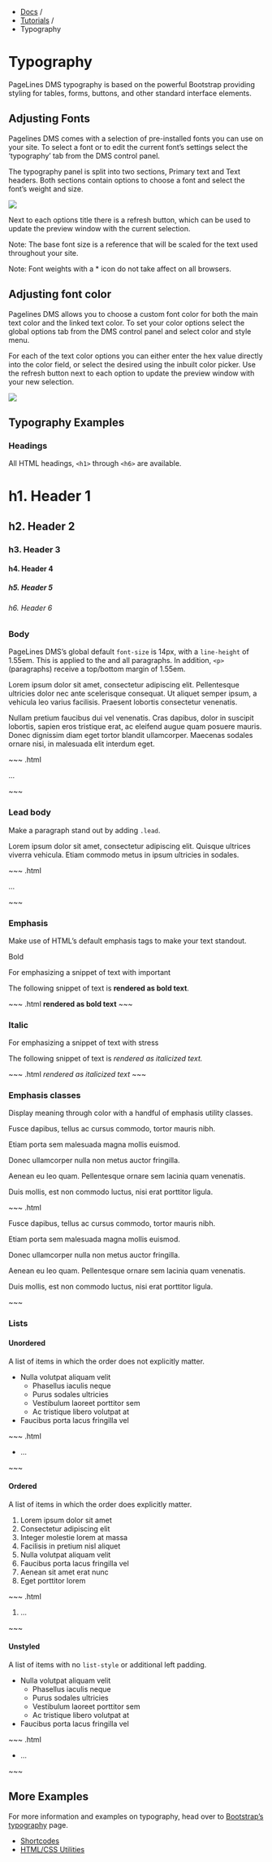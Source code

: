 <div class="row-fluid">
	<div class="span12">
		<ul class="breadcrumb">
  			<li><a href="http://docs.pagelines.com/">Docs</a> <span class="divider">/</span></li>
  			<li><a href="http://docs.pagelines.com/tutorials">Tutorials</a> <span class="divider">/</span></li>
  			<li class="active">Typography</li>
		</ul>
	</div>
</div>

# Typography #

PageLines DMS typography is based on the powerful Bootstrap providing styling for tables, forms, buttons, and other standard interface elements.

## Adjusting Fonts ##

Pagelines DMS comes with a selection of pre-installed fonts you can use on your site. To select a font or to edit the current font’s settings select the ‘typography’ tab from the DMS control panel.

The typography panel is split into two sections, Primary text and Text headers. Both sections contain options to choose a font and select the font’s weight and size.

![](https://raw.github.com/pagelines/Docs/master/gh-pages-template/public/img/typography.jpg)

Next to each options title there is a refresh button, which can be used to update the preview window with the current selection.

Note: The base font size is a reference that will be scaled for the text used throughout your site.

Note: Font weights with a * icon do not take affect on all browsers.

## Adjusting font color ##

Pagelines DMS allows you to choose a custom font color for both the main text color and the linked text color. To set your color options select the global options tab from the DMS control panel and select color and style menu.

For each of the text color options you can either enter the hex value directly into the color field, or select the desired using the inbuilt color picker. Use the refresh button next to each option to update the preview window with your new selection.

![](https://raw.github.com/pagelines/Docs/master/gh-pages-template/public/img/color-style.jpg)

## Typography Examples ##

### Headings ###

All HTML headings, `<h1>` through `<h6>` are available.

<div markdown="1" class="docs-example">
	<h1>h1. Header 1</h1>
	<h2>h2. Header 2</h2>
	<h3>h3. Header 3</h3>
	<h4>h4. Header 4</h4>
	<h5>h5. Header 5</h5>
	<h6>h6. Header 6</h6>
</div>

### Body ###

PageLines DMS’s global default `font-size` is 14px, with a `line-height` of 1.55em. This is applied to the <body> and all paragraphs. In addition, `<p>` (paragraphs) receive a top/bottom margin of 1.55em.

<div class="docs-example">
	<p>Lorem ipsum dolor sit amet, consectetur adipiscing elit. Pellentesque ultricies dolor nec ante scelerisque consequat. Ut aliquet semper ipsum, a vehicula leo varius facilisis. Praesent lobortis consectetur venenatis.</p>
	<p></p>
	<p>Nullam pretium faucibus dui vel venenatis. Cras dapibus, dolor in suscipit lobortis, sapien eros tristique erat, ac eleifend augue quam posuere mauris. Donec dignissim diam eget tortor blandit ullamcorper. Maecenas sodales ornare nisi, in malesuada elit interdum eget.
	</p>
</div>
~~~ .html
<p>...</p>
~~~

### Lead body ###

Make a paragraph stand out by adding `.lead`.

<div class="docs-example">
	<p class="zmt lead">Lorem ipsum dolor sit amet, consectetur adipiscing elit. Quisque ultrices viverra vehicula. Etiam commodo metus in ipsum ultricies in sodales.</p>
</div>
~~~ .html
<p class="lead">...</p>
~~~

### Emphasis ###

Make use of HTML’s default emphasis tags to make your text standout.

Bold

For emphasizing a snippet of text with important

<div class="docs-example">
<p>
The following snippet of text is <strong>rendered as bold text</strong>.</p>
</div>
~~~ .html
<strong>rendered as bold text</strong>
~~~

### Italic ###

For emphasizing a snippet of text with stress

<div class="docs-example">
<p>
The following snippet of text is <em>rendered as italicized text.</em>
</p>
</div>
~~~ .html
<em>rendered as italicized text</em>
~~~

### Emphasis classes ###

Display meaning through color with a handful of emphasis utility classes.

<div markdown="1" class="docs-example">
	<p class="muted">Fusce dapibus, tellus ac cursus commodo, tortor mauris nibh.</p>
	<p class="text-warning">Etiam porta sem malesuada magna mollis euismod.</p>
	<p class="text-error">Donec ullamcorper nulla non metus auctor fringilla.</p>
	<p class="text-info">Aenean eu leo quam. Pellentesque ornare sem lacinia quam venenatis.</p>
	<p class="text-success">Duis mollis, est non commodo luctus, nisi erat porttitor ligula.</p>
</div>
~~~ .html
<p class="muted">Fusce dapibus, tellus ac cursus commodo, tortor mauris nibh.</p>
<p class="text-warning">Etiam porta sem malesuada magna mollis euismod.</p>
<p class="text-error">Donec ullamcorper nulla non metus auctor fringilla.</p>
<p class="text-info">Aenean eu leo quam. Pellentesque ornare sem lacinia quam venenatis.</p>
<p class="text-success">Duis mollis, est non commodo luctus, nisi erat porttitor ligula.</p>
~~~

### Lists ###

#### Unordered ####

A list of items in which the order does not explicitly matter.

<div class="docs-example">
<ul>
<li>Nulla volutpat aliquam velit
<ul>
<li>Phasellus iaculis neque</li>
<li>Purus sodales ultricies</li>
<li>Vestibulum laoreet porttitor sem</li>
<li>Ac tristique libero volutpat at</li>
</ul>
</li>
<li>Faucibus porta lacus fringilla vel</li>
</ul>
</div>
~~~ .html
<ul>
  <li>...</li>
</ul>
~~~

#### Ordered ####

A list of items in which the order does explicitly matter.

<div class="docs-example">
<ol>
<li>Lorem ipsum dolor sit amet</li>
<li>Consectetur adipiscing elit</li>
<li>Integer molestie lorem at massa</li>
<li>Facilisis in pretium nisl aliquet</li>
<li>Nulla volutpat aliquam velit</li>
<li>Faucibus porta lacus fringilla vel</li>
<li>Aenean sit amet erat nunc</li>
<li>Eget porttitor lorem</li>
</ol>
</div>
~~~ .html
<ol>
  <li>...</li>
</ol>
~~~

#### Unstyled ####

A list of items with no `list-style` or additional left padding.

<div class="docs-example">
<ul class="unstyled">
<li>Nulla volutpat aliquam velit
<ul>
<li>Phasellus iaculis neque</li>
<li>Purus sodales ultricies</li>
<li>Vestibulum laoreet porttitor sem</li>
<li>Ac tristique libero volutpat at</li>
</ul>
</li>
<li>Faucibus porta lacus fringilla vel</li>
</ul>
</div>
~~~ .html
<ul class="unstyled">
  <li>...</li>
</ul>
~~~

## More Examples ##

For more information and examples on typography, head over to [Bootstrap’s typography](http://twitter.github.io/bootstrap/base-css.html#typography) page.

<div class="row-fluid">
	<div class="span12">
		<ul class="pager">
			<li class="pull-left"><a href="http://docs.pagelines.com/tutorials/shortcodes"><i class="icon-arrow-left"></i> Shortcodes</a></li>
  			<li class="pull-right"><a href="http://docs.pagelines.com/tutorials/html-css-utilities">HTML/CSS Utilities <i class="icon-arrow-right"></i></i></a></li>
		</ul>
	</div>
</div>

